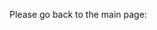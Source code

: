 Please go back to the main page: <a href="https://github.com/fermyno/bachelor-of-Science-in-Physics/tree/main/FIS01005-metodos-computacionais-da-fisica"></a>
